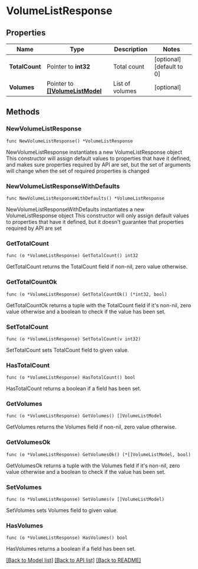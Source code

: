# VolumeListResponse

## Properties

Name | Type | Description | Notes
------------ | ------------- | ------------- | -------------
**TotalCount** | Pointer to **int32** | Total count | [optional] [default to 0]
**Volumes** | Pointer to [**[]VolumeListModel**](VolumeListModel.md) | List of volumes | [optional] 

## Methods

### NewVolumeListResponse

`func NewVolumeListResponse() *VolumeListResponse`

NewVolumeListResponse instantiates a new VolumeListResponse object
This constructor will assign default values to properties that have it defined,
and makes sure properties required by API are set, but the set of arguments
will change when the set of required properties is changed

### NewVolumeListResponseWithDefaults

`func NewVolumeListResponseWithDefaults() *VolumeListResponse`

NewVolumeListResponseWithDefaults instantiates a new VolumeListResponse object
This constructor will only assign default values to properties that have it defined,
but it doesn't guarantee that properties required by API are set

### GetTotalCount

`func (o *VolumeListResponse) GetTotalCount() int32`

GetTotalCount returns the TotalCount field if non-nil, zero value otherwise.

### GetTotalCountOk

`func (o *VolumeListResponse) GetTotalCountOk() (*int32, bool)`

GetTotalCountOk returns a tuple with the TotalCount field if it's non-nil, zero value otherwise
and a boolean to check if the value has been set.

### SetTotalCount

`func (o *VolumeListResponse) SetTotalCount(v int32)`

SetTotalCount sets TotalCount field to given value.

### HasTotalCount

`func (o *VolumeListResponse) HasTotalCount() bool`

HasTotalCount returns a boolean if a field has been set.

### GetVolumes

`func (o *VolumeListResponse) GetVolumes() []VolumeListModel`

GetVolumes returns the Volumes field if non-nil, zero value otherwise.

### GetVolumesOk

`func (o *VolumeListResponse) GetVolumesOk() (*[]VolumeListModel, bool)`

GetVolumesOk returns a tuple with the Volumes field if it's non-nil, zero value otherwise
and a boolean to check if the value has been set.

### SetVolumes

`func (o *VolumeListResponse) SetVolumes(v []VolumeListModel)`

SetVolumes sets Volumes field to given value.

### HasVolumes

`func (o *VolumeListResponse) HasVolumes() bool`

HasVolumes returns a boolean if a field has been set.


[[Back to Model list]](../README.md#documentation-for-models) [[Back to API list]](../README.md#documentation-for-api-endpoints) [[Back to README]](../README.md)


